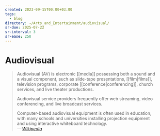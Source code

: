```yaml
---
created: 2023-09-15T00:00+03:00
tags:
  - blog
directory: ~/Arts_and_Entertainment/audiovisual/
sr-due: 2025-07-22
sr-interval: 3
sr-ease: 250
---
```


# Audiovisual

> Audiovisual (AV) is electronic [[media]] possessing both a sound and a visual
> component, such as slide-tape presentations, [[film|films]], television
> programs, corporate [[conference|conferencing]], church services, and live
> theater productions.
>
> Audiovisual service providers frequently offer web streaming, video
> conferencing, and live broadcast services.
>
> Computer-based audiovisual equipment is often used in education, with many
> schools and universities installing projection equipment and using interactive
> whiteboard technology.\
> — <cite>[Wikipedia](https://en.wikipedia.org/wiki/Audiovisual)</cite>
